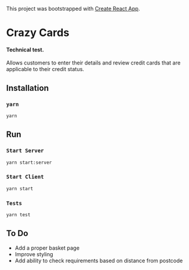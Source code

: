 This project was bootstrapped with [Create React App](https://github.com/facebook/create-react-app).

# Crazy Cards

#### Technical test.
Allows customers to enter their details and review credit cards that are applicable to their credit status.

## Installation

### `yarn`

```zsh
yarn
```


## Run

### `Start Server`

```zsh
yarn start:server
```
### `Start Client`

```zsh
yarn start
```

### `Tests`

```zsh
yarn test
```


## To Do

* Add a proper basket page
* Improve styling
* Add ability to check requirements based on distance from postcode



